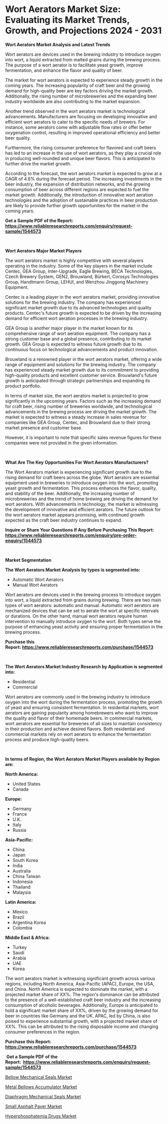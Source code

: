 <p><h1>Wort Aerators Market Size: Evaluating its Market Trends, Growth, and Projections 2024 - 2031</h1></p><p><strong>Wort Aerators Market Analysis and Latest Trends</strong></p>
<p><p>Wort aerators are devices used in the brewing industry to introduce oxygen into wort, a liquid extracted from malted grains during the brewing process. The purpose of a wort aerator is to facilitate yeast growth, improve fermentation, and enhance the flavor and quality of beer.</p><p>The market for wort aerators is expected to experience steady growth in the coming years. The increasing popularity of craft beer and the growing demand for high-quality beer are key factors driving the market growth. Additionally, the rising number of microbreweries and the expanding beer industry worldwide are also contributing to the market expansion.</p><p>Another trend observed in the wort aerators market is technological advancements. Manufacturers are focusing on developing innovative and efficient wort aerators to cater to the specific needs of brewers. For instance, some aerators come with adjustable flow rates or offer better oxygenation control, resulting in improved operational efficiency and better beer quality.</p><p>Furthermore, the rising consumer preference for flavored and craft beers has led to an increase in the use of wort aerators, as they play a crucial role in producing well-rounded and unique beer flavors. This is anticipated to further drive the market growth.</p><p>According to the forecast, the wort aerators market is expected to grow at a CAGR of 4.6% during the forecast period. The increasing investments in the beer industry, the expansion of distribution networks, and the growing consumption of beer across different regions are expected to fuel the market growth. Additionally, the introduction of innovative wort aeration technologies and the adoption of sustainable practices in beer production are likely to provide further growth opportunities for the market in the coming years.</p></p>
<p><strong>Get a Sample PDF of the Report:&nbsp; <a href="https://www.reliableresearchreports.com/enquiry/request-sample/1544573">https://www.reliableresearchreports.com/enquiry/request-sample/1544573</a></strong></p>
<p>&nbsp;</p>
<p><strong>Wort Aerators Major Market Players</strong></p>
<p><p>The wort aerators market is highly competitive with several players operating in the industry. Some of the key players in the market include Centec, GEA Group, Inter-Upgrade, Eagle Brewing, BECA Technologies, Czech Brewery System, GEN2, Brouwland, Bürkert, Corosys Technologies Group, Handtmann Group, LEHUI, and Wenzhou Jinggong Machinery Equipment.</p><p>Centec is a leading player in the wort aerators market, providing innovative solutions for the brewing industry. The company has experienced significant market growth due to its advanced technologies and quality products. Centec's future growth is expected to be driven by the increasing demand for efficient wort aeration processes in the brewing industry. </p><p>GEA Group is another major player in the market known for its comprehensive range of wort aeration equipment. The company has a strong customer base and a global presence, contributing to its market growth. GEA Group is expected to witness future growth due to its continuous focus on technological advancements and product innovation.</p><p>Brouwland is a renowned player in the wort aerators market, offering a wide range of equipment and solutions for the brewing industry. The company has experienced steady market growth due to its commitment to providing high-quality products and excellent customer service. Brouwland's future growth is anticipated through strategic partnerships and expanding its product portfolio.</p><p>In terms of market size, the wort aerators market is projected to grow significantly in the upcoming years. Factors such as the increasing demand for craft beer, rising number of breweries worldwide, and technological advancements in the brewing process are driving the market growth. The market is expected to witness a steady increase in sales revenue for companies like GEA Group, Centec, and Brouwland due to their strong market presence and customer base.</p><p>However, it is important to note that specific sales revenue figures for these companies were not provided in the given information.</p></p>
<p>&nbsp;</p>
<p><strong>What Are The Key Opportunities For Wort Aerators Manufacturers?</strong></p>
<p><p>The Wort Aerators market is experiencing significant growth due to the rising demand for craft beers across the globe. Wort aerators are essential equipment used in breweries to introduce oxygen into the wort, promoting yeast growth and fermentation. This process enhances the flavor, quality, and stability of the beer. Additionally, the increasing number of microbreweries and the trend of home brewing are driving the demand for wort aerators. With advancements in technology, the market is witnessing the development of innovative and efficient aerators. The future outlook for the wort aerators market appears promising, with continued growth expected as the craft beer industry continues to expand.</p></p>
<p><strong>Inquire or Share Your Questions If Any Before Purchasing This Report: <a href="https://www.reliableresearchreports.com/enquiry/pre-order-enquiry/1544573">https://www.reliableresearchreports.com/enquiry/pre-order-enquiry/1544573</a></strong></p>
<p>&nbsp;</p>
<p><strong>Market Segmentation</strong></p>
<p><strong>The Wort Aerators Market Analysis by types is segmented into:</strong></p>
<p><ul><li>Automatic Wort Aerators</li><li>Manual Wort Aerators</li></ul></p>
<p><p>Wort aerators are devices used in the brewing process to introduce oxygen into wort, a liquid extracted from grains during brewing. There are two main types of wort aerators: automatic and manual. Automatic wort aerators are mechanized devices that can be set to aerate the wort at specific intervals or durations. On the other hand, manual wort aerators require human intervention to manually introduce oxygen to the wort. Both types serve the purpose of enhancing yeast activity and ensuring proper fermentation in the brewing process.</p></p>
<p><strong>Purchase this Report:&nbsp;<a href="https://www.reliableresearchreports.com/purchase/1544573">https://www.reliableresearchreports.com/purchase/1544573</a></strong></p>
<p>&nbsp;</p>
<p><strong>The Wort Aerators Market Industry Research by Application is segmented into:</strong></p>
<p><ul><li>Residential</li><li>Commercial</li></ul></p>
<p><p>Wort aerators are commonly used in the brewing industry to introduce oxygen into the wort during the fermentation process, promoting the growth of yeast and ensuring consistent fermentation. In residential markets, wort aerators are gaining popularity among homebrewers who want to improve the quality and flavor of their homemade beers. In commercial markets, wort aerators are essential for breweries of all sizes to maintain consistency in their production and achieve desired flavors. Both residential and commercial markets rely on wort aerators to enhance the fermentation process and produce high-quality beers.</p></p>
<p>&nbsp;</p>
<p><strong>In terms of Region, the Wort Aerators Market Players available by Region are:</strong></p>
<p>
    <p> <strong> North America: </strong>
        <ul>
            <li>United States</li>
            <li>Canada</li>
        </ul>
        </p> 
    <p> <strong> Europe: </strong>
        <ul>
            <li>Germany</li>
            <li>France</li>
            <li>U.K.</li>
            <li>Italy</li>
            <li>Russia</li>
        </ul>
        </p> 
    <p> <strong> Asia-Pacific: </strong>
        <ul>
            <li>China</li>
            <li>Japan</li>
            <li>South Korea</li>
            <li>India</li>
            <li>Australia</li>
            <li>China Taiwan</li>
            <li>Indonesia</li>
            <li>Thailand</li>
            <li>Malaysia</li>
        </ul>
        </p> 
    <p> <strong> Latin America: </strong>
        <ul>
            <li>Mexico</li>
            <li>Brazil</li>
            <li>Argentina Korea</li>
            <li>Colombia</li>
        </ul>
        </p> 
    <p> <strong> Middle East & Africa: </strong>
        <ul>
            <li>Turkey</li>
            <li>Saudi</li>
            <li>Arabia</li>
            <li>UAE</li>
            <li>Korea</li>
        </ul>
    </p>
    </p>
<p><p>The wort aerators market is witnessing significant growth across various regions, including North America, Asia-Pacific (APAC), Europe, the USA, and China. North America is expected to dominate the market, with a projected market share of XX%. The region's dominance can be attributed to the presence of a well-established craft beer industry and the increasing consumption of alcoholic beverages. Additionally, Europe is anticipated to hold a significant market share of XX%, driven by the growing demand for beer in countries like Germany and the UK. APAC, led by China, is also poised to experience substantial growth, with a projected market share of XX%. This can be attributed to the rising disposable income and changing consumer preferences in the region.</p></p>
<p><strong>Purchase this Report: <a href="https://www.reliableresearchreports.com/purchase/1544573">https://www.reliableresearchreports.com/purchase/1544573</a></strong></p>
<p>&nbsp;<strong>Get a Sample PDF of the Report:&nbsp;&nbsp;<a href="https://www.reliableresearchreports.com/enquiry/request-sample/1544573">https://www.reliableresearchreports.com/enquiry/request-sample/1544573</a></strong></p>
<p><strong></strong></p>
<p><p><a href="https://issuu.com/reportprime-2/docs/bellow-mechanical-seals-market-size-2030.pptx">Bellow Mechanical Seals Market</a></p><p><a href="https://github.com/abbypearson7765/Market-Research-Report-List-2/blob/main/metal-bellows-accumulator-market.md">Metal Bellows Accumulator Market</a></p><p><a href="https://issuu.com/reportprime-2/docs/diaphragm-mechanical-seals-market-size-2030.pptx">Diaphragm Mechanical Seals Market</a></p><p><a href="https://github.com/grishafomin4852/Market-Research-Report-List-2/blob/main/small-asphalt-paver-market.md">Small Asphalt Paver Market</a></p><p><a href="https://medium.com/@arnisaleka1951/hyperphosphatemia-drugs-market-analysis-its-cagr-market-segmentation-and-global-industry-overview-61449db5b1e5">Hyperphosphatemia Drugs Market</a></p></p>